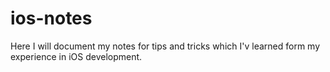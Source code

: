 # ios-notes
Here I will document my notes for tips and tricks which I'v learned form my experience in iOS development.
